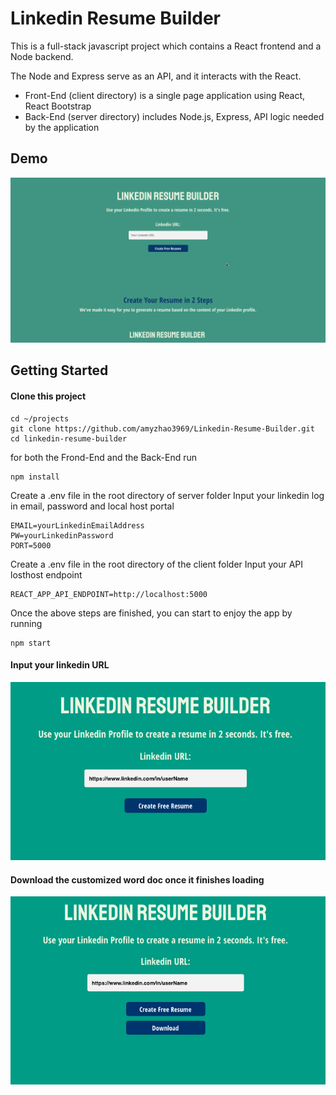 # Linkedin Resume Builder

This is a full-stack javascript project which contains a React frontend and a Node backend. 

The Node and Express serve as an API, and it interacts with the React. 

* Front-End (client directory) is a single page application using React, React Bootstrap
* Back-End (server directory) includes Node.js, Express, API logic needed by the application

## Demo
![demo](/client/src/demo.gif)


## Getting Started
#### Clone this project
```
cd ~/projects
git clone https://github.com/amyzhao3969/Linkedin-Resume-Builder.git
cd linkedin-resume-builder
```

for both the Frond-End and the Back-End run
```
npm install
```

Create a .env file in the root directory of server folder
Input your linkedin log in email, password and local host portal 
```
EMAIL=yourLinkedinEmailAddress
PW=yourLinkedinPassword
PORT=5000
```

Create a .env file in the root directory of the client folder
Input your API losthost endpoint
```
REACT_APP_API_ENDPOINT=http://localhost:5000
```

Once the above steps are finished, you can start to enjoy the app by running
```
npm start
```

#### Input your linkedin URL
![step1](/client/src/slide1.png)

#### Download the customized word doc once it finishes loading
![step2](/client/src/slide2.png)
